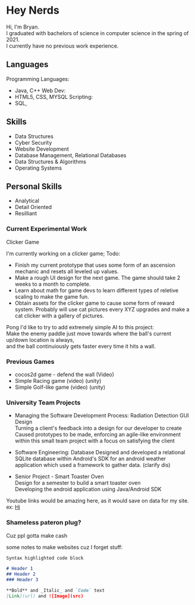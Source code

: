 # Hey Nerds

Hi, I'm Bryan.  
I graduated with bachelors of science in computer science in the spring of 2021.  
I currently have no previous work experience.  

## Languages

Programming Languages:
- Java, C++
Web Dev:
- HTML5, CSS, MYSQL
Scripting:
- SQL, 

## Skills

- Data Structures
- Cyber Security
- Website Development
- Database Management, Relational Databases
- Data Structures & Algorithms
- Operating Systems

## Personal Skills

- Analytical
- Detail Oriented
- Resilliant

### Current Experimental Work
Clicker Game  

I'm currently working on a clicker game; Todo:
- Finish my current prototype that uses some form of an ascension mechanic and resets all leveled up values.
- Make a rough UI design for the next game. The game should take 2 weeks to a month to complete.
- Learn about math for game devs to learn different types of reletive scaling to make the game fun. 
- Obtain assets for the clicker game to cause some form of reward system. Probably will use cat pictures every XYZ upgrades and make a cat clicker with a gallery of pictures.

Pong
I'd like to try to add extremely simple AI to this project:  
Make the enemy paddle just move towards where the ball's current up/down location is always,  
and the ball continuiously gets faster every time it hits a wall.  

### Previous Games
- cocos2d game - defend the wall (Video)
- Simple Racing game (video) (unity)
- Simple Golf-like game (video) (unity)

### University Team Projects

- Managing the Software Development Process: Radiation Detection GUI Design  
    Turning a client's feedback into a design for our developer to create  
    Caused prototypes to be made, enforcing an agile-like environment within this small team project with a focus on satisfying the client  
    
- Software Engineering: Database
    Designed and developed a relational SQLite database within Android's SDK for an android weather application which used a framework to gather data. (clarify dis)

- Senior Project - Smart Toaster Oven  
    Design for a semester to build a smart toaster oven  
    Developing the android application using Java/Android SDK  
    



Youtube links would be amazing here, as it would save on data for my site.
ex: [Hi](url)


### Shameless pateron plug?

Cuz ppl gotta make cash


some notes to make websites cuz I forget stuff:
```markdown
Syntax highlighted code block

# Header 1
## Header 2
### Header 3

**Bold** and _Italic_ and `Code` text
[Link](url) and ![Image](src)
```
